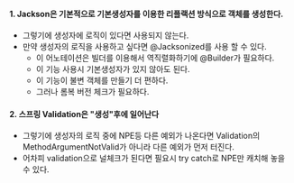 #### 1. Jackson은 기본적으로 기본생성자를 이용한 리플랙션 방식으로 객체를 생성한다.
  - 그렇기에 생성자에 로직이 있다면 사용되지 않는다.
  - 만약 생성자의 로직을 사용하고 싶다면 @Jacksonized를 사용 할 수 있다.
    - 이 어노테이션은 빌더를 이용해서 역직렬화하기에 @Builder가 필요하다.
    - 이 기능 사용시 기본생성자가 있지 않아도 된다.
    - 이 기능이 불변 객체를 만들기 더 편하다.
    - 그러나 롬복 버전 체크가 필요하다.

#### 2. 스프링 Validation은 "생성"후에 일어난다
  - 그렇기에 생성자의 로직 중에 NPE등 다른 예외가 나온다면 Validation의 MethodArgumentNotValid가 아니라 다른 예외가 먼저 터진다.
  - 어차피 validation으로 널체크가 된다면 필요시 try catch로 NPE만 캐치해 놓을 수 있다. 
